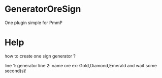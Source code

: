 # GeneratorOreSign
One plugin simple for PmmP

# Help 

how to create one sign generator ?

line 1: generator
line 2: name ore ex: Gold,Diamond,Emerald
and wait some second(s)!

